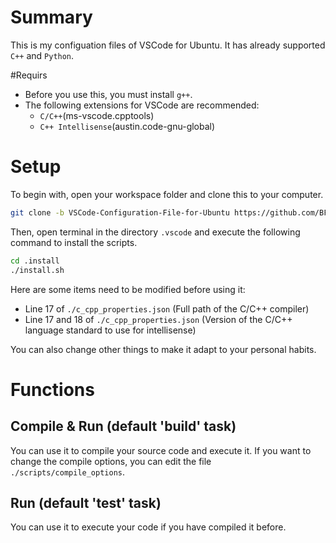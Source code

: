 # Summary
This is my configuation files of VSCode for Ubuntu.
It has already supported `C++` and `Python`.

#Requirs
+ Before you use this, you must install `g++`.
+ The following extensions for VSCode are recommended:
    + `C/C++`(ms-vscode.cpptools)
    + `C++ Intellisense`(austin.code-gnu-global)

# Setup
To begin with, open your workspace folder and clone this to your computer.
```sh
git clone -b VSCode-Configuration-File-for-Ubuntu https://github.com/BFLSTiger/Tools_for_VSCode.git ./.vscode
```
Then, open terminal in the directory `.vscode` and execute the following command to install the scripts.
```sh
cd .install
./install.sh
```

Here are some items need to be modified before using it:
+ Line 17 of `./c_cpp_properties.json` (Full path of the C/C++ compiler)
+ Line 17 and 18 of `./c_cpp_properties.json` (Version of the C/C++ language standard to use for intellisense)

You can also change other things to make it adapt to your personal habits.

# Functions
## Compile & Run (default 'build' task)
You can use it to compile your source code and execute it.
If you want to change the compile options, you can edit the file `./scripts/compile_options`.

## Run (default 'test' task)
You can use it to execute your code if you have compiled it before.
